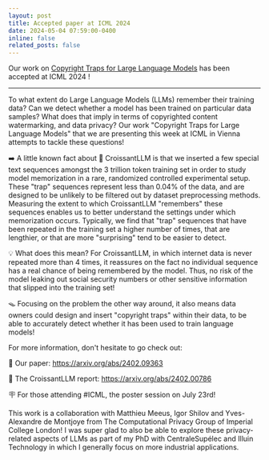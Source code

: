 ```yaml
---
layout: post
title: Accepted paper at ICML 2024
date: 2024-05-04 07:59:00-0400
inline: false
related_posts: false
---
```


Our work on [Copyright Traps for Large Language Models](https://arxiv.org/abs/2402.09363) has been accepted at ICML 2024 !

***

To what extent do Large Language Models (LLMs) remember their training data? 
Can we detect whether a model has been trained on particular data samples?
What does that imply in terms of copyrighted content watermarking, and data privacy?
Our work "Copyright Traps for Large Language Models" that we are presenting this week at ICML in Vienna attempts to tackle these questions!

➡️ A little known fact about 🥐 CroissantLLM is that we inserted a few special text sequences amongst the 3 trillion token training set in order to study model memorization in a rare, randomized controlled experimental setup.
These "trap" sequences represent less than 0.04% of the data, and are designed to be unlikely to be filtered out by dataset preprocessing methods.
Measuring the extent to which CroissantLLM "remembers" these sequences enables us to better understand the settings under which memorization occurs.
Typically, we find that "trap" sequences that have been repeated in the training set a higher number of times, that are lengthier, or that are more "surprising" tend to be easier to detect.


💡 What does this mean? For CroissantLLM, in which internet data is never repeated more than 4 times, it reassures on the fact no individual sequence has a real chance of being remembered by the model. Thus, no risk of the model leaking out social security numbers or other sensitive information that slipped into the training set!

🪤 Focusing on the problem the other way around, it also means data owners could design and insert "copyright traps" within their data, to be able to accurately detect whether it has been used to train language models!

For more information, don't hesitate to go check out:

📜 Our paper: https://arxiv.org/abs/2402.09363

📰 The CroissantLLM report: https://arxiv.org/abs/2402.00786

🪧 For those attending #ICML, the poster session on July 23rd!

This work is a collaboration with Matthieu Meeus, Igor Shilov and Yves-Alexandre de Montjoye from The Computational Privacy Group of Imperial College London!
I was super glad to also be able to explore these privacy-related aspects of LLMs as part of my PhD with CentraleSupélec and Illuin Technology in which I generally focus on more industrial applications.
